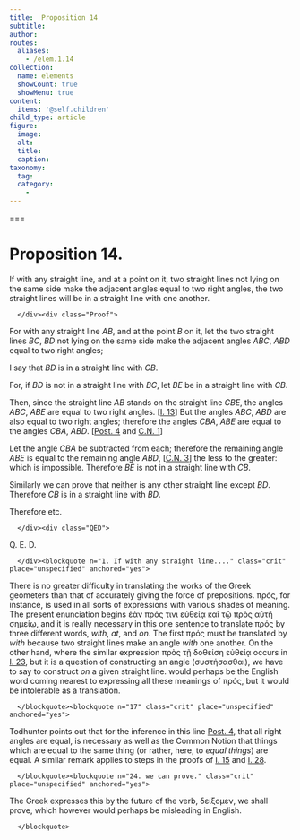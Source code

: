 ```yaml
---
title:  Proposition 14
subtitle: 
author:
routes:
  aliases:
    - /elem.1.14
collection:
  name: elements
  showCount: true
  showMenu: true
content:
  items: '@self.children'
child_type: article
figure:
  image:
  alt:
  title:
  caption:
taxonomy:
  tag:
  category:
    - 
---
```




===

<h1>Proposition 14.</h1><div class="Enunc">
       
<p>If with any straight line, and at a point on it, two straight lines not lying on the same side make the adjacent angles equal to two right angles, the two straight lines will be in a straight line with one another. <lb n="5"/></p>

      </div><div class="Proof">
       
<p>For with any straight line <em>AB</em>, and at the point <em>B</em> on it, let the two straight lines <em>BC</em>, <em>BD</em> not lying on the same side make the adjacent angles <em>ABC</em>, <em>ABD</em> equal to two right angles;</p>

       
<p>I say that <em>BD</em> is in a straight line with <em>CB</em>. <lb n="10"/></p>

       
<p>For, if <em>BD</em> is not in a straight line with <em>BC</em>, let <em>BE</em> be in a straight line with <em>CB</em>.</p>

       
<p>Then, since the straight line <em>AB</em> stands on the straight line <em>CBE</em>, 
        <lb n="15"/><span class="center">the angles <em>ABC</em>, <em>ABE</em> are equal to two right angles. [<a href="/elem.1.13">I. 13</a>]</span> But the angles <em>ABC</em>, <em>ABD</em> are also equal to two right angles; <span class="center">therefore the angles <em>CBA</em>, <em>ABE</em> are equal to the angles <em>CBA</em>, <em>ABD</em>. [<a href="/elem.1.post.4">Post. 4</a> and <a href="/elem.1.c.n.1">C.N. 1</a>]</span></p>

       
<p>Let the angle <em>CBA</em> be subtracted from each; <lb n="20"/>therefore the remaining angle <em>ABE</em> is equal to the remaining angle <em>ABD</em>, [<a href="/elem.1.c.n.3">C.N. 3</a>] <span class="center">the less to the greater: which is impossible. Therefore <em>BE</em> is not in a straight line with <em>CB</em>.</span></p>

       
<p>Similarly we can prove that neither is any other straight <lb n="25"/>line except <em>BD</em>. <pb n="277"/><span class="center">Therefore <em>CB</em> is in a straight line with <em>BD</em>.</span></p>

       
<p>Therefore etc.</p>

      </div><div class="QED">
       
<p>Q. E. D.</p>

      </div><blockquote n="1. If with any straight line...." class="crit" place="unspecified" anchored="yes">
       
<p>There is no greater difficulty in translating the works of the Greek geometers than that of accurately giving the force of prepositions. <foreign lang="greek">πρός</foreign>, for instance, is used in all sorts of expressions with various shades of meaning. The present enunciation begins <foreign lang="greek">ἐὰν πρός τινι εὐθείᾳ καὶ τῷ πρὸς αὐτῆ σημείῳ</foreign>, and it is really necessary in this one sentence to translate <foreign lang="greek">πρός</foreign> by three different words, <em>with</em>, <em>at</em>, and <em>on</em>. The first <foreign lang="greek">πρός</foreign> must be translated by <em>with</em> because two straight lines <quote>make</quote>
 an angle <em>with</em> one another. On the other hand, where the similar expression <foreign lang="greek">πρὸς τῇ δοθείση εὐθείᾳ</foreign> occurs in <a href="/elem.1.23">I. 23</a>, but it is a question of <quote>constructing</quote>
 an angle (<foreign lang="greek">συστἡσασθαι</foreign>), we have to say <quote>to construct <em>on</em> a given straight line.</quote>
 <title>Against</title> would perhaps be the English word coming nearest to expressing all these meanings of <foreign lang="greek">πρός</foreign>, but it would be intolerable as a translation.</p>

      </blockquote><blockquote n="17" class="crit" place="unspecified" anchored="yes">
       
<p>Todhunter points out that for the inference in this line <a href="/elem.1.post.4">Post. 4</a>, that all right angles are equal, is necessary as well as the Common Notion that things which are equal to the same thing (or rather, here, to <em>equal things</em>) are equal. A similar remark applies to steps in the proofs of <a href="/elem.1.15">I. 15</a> and <a href="/elem.1.28">I. 28</a>.</p>

      </blockquote><blockquote n="24. we can prove." class="crit" place="unspecified" anchored="yes">
       
<p>The Greek expresses this by the future of the verb, <foreign lang="greek">δείξομεν</foreign>, <quote>we shall prove,</quote>
 which however would perhaps be misleading in English.</p>

      </blockquote>

